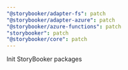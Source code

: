```yaml
---
"@storybooker/adapter-fs": patch
"@storybooker/adapter-azure": patch
"@storybooker/azure-functions": patch
"storybooker": patch
"@storybooker/core": patch
---
```


Init StoryBooker packages
